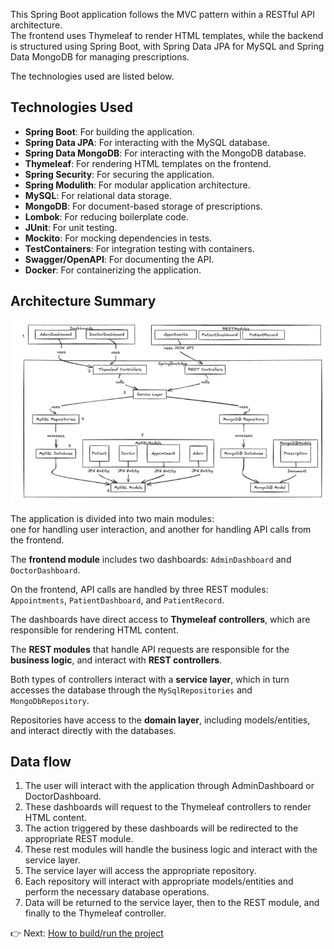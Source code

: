 This Spring Boot application follows the MVC pattern within a RESTful API architecture.  
The frontend uses Thymeleaf to render HTML templates, while the backend is structured using Spring Boot,
with Spring Data JPA for MySQL and Spring Data MongoDB for managing prescriptions.

The technologies used are listed below.

## Technologies Used
- **Spring Boot**: For building the application.
- **Spring Data JPA**: For interacting with the MySQL database.
- **Spring Data MongoDB**: For interacting with the MongoDB database.
- **Thymeleaf**: For rendering HTML templates on the frontend.
- **Spring Security**: For securing the application.
- **Spring Modulith**: For modular application architecture.
- **MySQL**: For relational data storage.
- **MongoDB**: For document-based storage of prescriptions.
- **Lombok**: For reducing boilerplate code.
- **JUnit**: For unit testing.
- **Mockito**: For mocking dependencies in tests.
- **TestContainers**: For integration testing with containers.
- **Swagger/OpenAPI**: For documenting the API.
- **Docker**: For containerizing the application.

## Architecture Summary

![img.png](img.png)

The application is divided into two main modules:  
one for handling user interaction, and another for handling API calls from the frontend.

The **frontend module** includes two dashboards: `AdminDashboard` and `DoctorDashboard`.

On the frontend, API calls are handled by three REST modules: `Appointments`, `PatientDashboard`, and `PatientRecord`.

The dashboards have direct access to **Thymeleaf controllers**, which are responsible for rendering HTML content.

The **REST modules** that handle API requests are responsible for the **business logic**, and interact with **REST controllers**.

Both types of controllers interact with a **service layer**, which in turn accesses the database through the
`MySqlRepositories` and `MongoDbRepository`.

Repositories have access to the **domain layer**, including models/entities, and interact directly with the databases.

## Data flow

1. The user will interact with the application through AdminDashboard or DoctorDashboard.
2. These dashboards will request to the Thymeleaf controllers to render HTML content.
3. The action triggered by these dashboards will be redirected to the appropriate REST module.
4. These rest modules will handle the business logic and interact with the service layer.
5. The service layer will access the appropriate repository.
6. Each repository will interact with appropriate models/entities and perform the necessary database operations.
7. Data will be returned to the service layer, then to the REST module, and finally to the Thymeleaf controller.

👉 Next: [How to build/run the project](./SETUP.md)